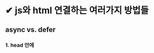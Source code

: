 ✔ js와 html 연결하는 여러가지 방법들
======================
async vs. defer
----------------

### 1. head 안에 <script src="main.js"/>로 연결하기
- HTML Parsing : 한 줄씩 읽어오면서 DOM 요소로 변환하게 됨
- 스크립트 파일을 만나면 필요한 js를 서버에서 다운 받고 실행
fethcing js, executing js
- HTML Parsing 나머지 수행
 => js파일 크기가 크고 인터넷도 느리다면 유저들이 보기까지 많은 시간이 소요됨

### 2. body 끝부분에 <script src="main.js"/>로 연결하기
- HTML Parsing (끝까지)
page가 준비 완료 되면
- fethcing js, executing js
=> js 파일을 받기 전에도 사용자가 페이지를 볼 수 있다는 장점, 단점은 웹사이트가 js의존적이라면 더 기다려야 하는 것

### 3. head <script asyn src="main.js"/>
- boolen 타입이라 선언하면 true임
- HTML PARSING과 JS FETCHING을 병렬적으로 진행
- fetching이 완료되면 HTML PARSING을 멈추고 JS executing 수행하며 끝나고 나서야 마저 HTML PARSING 수행
+ 다운로드 시간 절약
- HTML의 요소가 아직 정의되지 않은 상태에서 JS수행되므로 불안정
- 사용자가 페이지를 보는 데 시간이 조금 더 걸림
- 그리고 async는 먼저 fetching이 끝난 js부터 실행하므로 순서에 의존한다면 추천되지 않음

### 4. head <script defer src="main.js"/> : 가장 효율적인 옵션
- HTML parsing 하다가 js 파일을 fetching (동시에)
- 그리고 parsing이 끝난 후에(page ready) executing js
- js가 여러개라면 정의한 순서대로 실행 (fetching은?)
